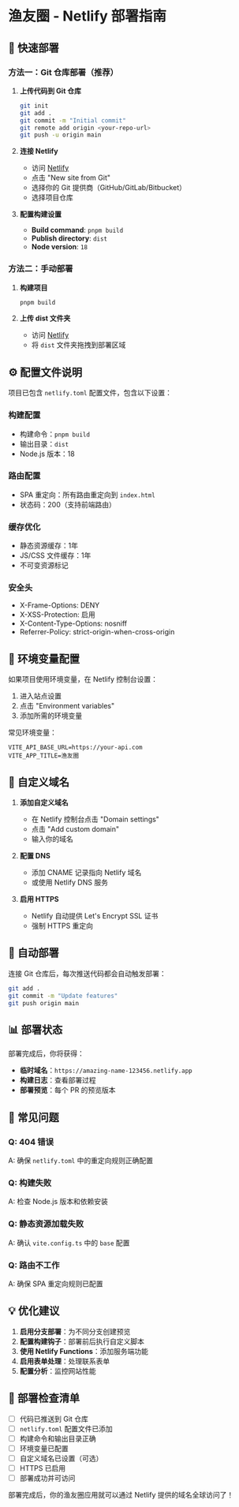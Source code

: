 # 渔友圈 - Netlify 部署指南

## 🚀 快速部署

### 方法一：Git 仓库部署（推荐）

1. **上传代码到 Git 仓库**
   ```bash
   git init
   git add .
   git commit -m "Initial commit"
   git remote add origin <your-repo-url>
   git push -u origin main
   ```

2. **连接 Netlify**
   - 访问 [Netlify](https://netlify.com)
   - 点击 "New site from Git"
   - 选择你的 Git 提供商（GitHub/GitLab/Bitbucket）
   - 选择项目仓库

3. **配置构建设置**
   - **Build command**: `pnpm build`
   - **Publish directory**: `dist`
   - **Node version**: `18`

### 方法二：手动部署

1. **构建项目**
   ```bash
   pnpm build
   ```

2. **上传 dist 文件夹**
   - 访问 [Netlify](https://netlify.com)
   - 将 `dist` 文件夹拖拽到部署区域

## ⚙️ 配置文件说明

项目已包含 `netlify.toml` 配置文件，包含以下设置：

### 构建配置
- 构建命令：`pnpm build`
- 输出目录：`dist`
- Node.js 版本：18

### 路由配置
- SPA 重定向：所有路由重定向到 `index.html`
- 状态码：200（支持前端路由）

### 缓存优化
- 静态资源缓存：1年
- JS/CSS 文件缓存：1年
- 不可变资源标记

### 安全头
- X-Frame-Options: DENY
- X-XSS-Protection: 启用
- X-Content-Type-Options: nosniff
- Referrer-Policy: strict-origin-when-cross-origin

## 🔧 环境变量配置

如果项目使用环境变量，在 Netlify 控制台设置：

1. 进入站点设置
2. 点击 "Environment variables"
3. 添加所需的环境变量

常见环境变量：
```
VITE_API_BASE_URL=https://your-api.com
VITE_APP_TITLE=渔友圈
```

## 📱 自定义域名

1. **添加自定义域名**
   - 在 Netlify 控制台点击 "Domain settings"
   - 点击 "Add custom domain"
   - 输入你的域名

2. **配置 DNS**
   - 添加 CNAME 记录指向 Netlify 域名
   - 或使用 Netlify DNS 服务

3. **启用 HTTPS**
   - Netlify 自动提供 Let's Encrypt SSL 证书
   - 强制 HTTPS 重定向

## 🔄 自动部署

连接 Git 仓库后，每次推送代码都会自动触发部署：

```bash
git add .
git commit -m "Update features"
git push origin main
```

## 📊 部署状态

部署完成后，你将获得：
- **临时域名**：`https://amazing-name-123456.netlify.app`
- **构建日志**：查看部署过程
- **部署预览**：每个 PR 的预览版本

## 🐛 常见问题

### Q: 404 错误
A: 确保 `netlify.toml` 中的重定向规则正确配置

### Q: 构建失败
A: 检查 Node.js 版本和依赖安装

### Q: 静态资源加载失败
A: 确认 `vite.config.ts` 中的 `base` 配置

### Q: 路由不工作
A: 确保 SPA 重定向规则已配置

## 💡 优化建议

1. **启用分支部署**：为不同分支创建预览
2. **配置构建钩子**：部署前后执行自定义脚本
3. **使用 Netlify Functions**：添加服务端功能
4. **启用表单处理**：处理联系表单
5. **配置分析**：监控网站性能

## 🎯 部署检查清单

- [ ] 代码已推送到 Git 仓库
- [ ] `netlify.toml` 配置文件已添加
- [ ] 构建命令和输出目录正确
- [ ] 环境变量已配置
- [ ] 自定义域名已设置（可选）
- [ ] HTTPS 已启用
- [ ] 部署成功并可访问

部署完成后，你的渔友圈应用就可以通过 Netlify 提供的域名全球访问了！